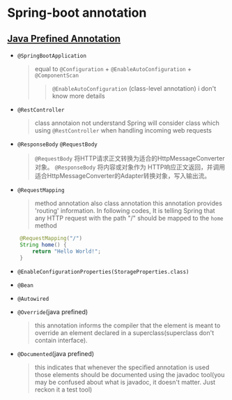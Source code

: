 # Spring-boot annotation
## [Java Prefined Annotation](https://docs.oracle.com/javase/tutorial/java/annotations/predefined.html)
* `@SpringBootApplication`

    > equal to `@Configuration` + `@EnableAutoConfiguration` + `@ComponentScan`
    > > `@EnableAutoConfiguration` (class-level annotation)
    > i don't know more details 

* `@RestController`
    
    > class annotaion
    > not understand
    > Spring will consider class which using `@RestController` when handling incoming web requests

* `@ResponseBody` `@RequestBody`

    > `@RequestBody` 将HTTP请求正文转换为适合的HttpMessageConverter对象。
    > `@ResponseBody` 将内容或对象作为 HTTP响应正文返回，并调用适合HttpMessageConverter的Adapter转换对象，写入输出流。

* `@RequestMapping`
        
    > method annotation also class annotation
    > this annotation provides 'routing' information. In following codes, It is telling Spring that any HTTP request with the path "/" should be mapped to the `home` method
```java
    @RequestMapping("/")
    String home() {
        return "Hello World!";
    }
```
    

* `@EnableConfigurationProperties(StorageProperties.class)`

    > 

* `@Bean`

    >

* `@Autowired`

    >

* `@Override`(java prefined)

    > this annotation informs the compiler that the element is meant to override an element declared in a superclass(superclass don't contain interface).

* `@Documented`(java prefined)

    > this indicates that whenever the specified annotation is used those elements should be documented using the javadoc tool(you may be confused about what is javadoc, it doesn't matter. Just reckon it a test tool)

